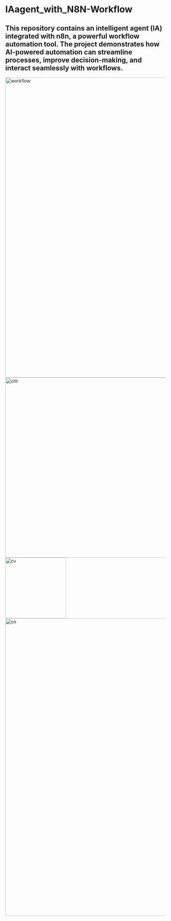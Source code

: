 # IAagent_with_N8N-Workflow
This repository contains an intelligent agent (IA) integrated with n8n, a powerful workflow automation tool. The project demonstrates how AI-powered automation can streamline processes, improve decision-making, and interact seamlessly with workflows.
---
<img width="943" alt="workflow" src="https://github.com/user-attachments/assets/f2d67f45-574a-4187-883f-1662a2789d98" />

<img width="565" alt="cht" src="https://github.com/user-attachments/assets/ec79875c-2fa2-4c4f-b273-f7eccbdda68d" />

<img width="191" alt="cv" src="https://github.com/user-attachments/assets/114865a9-a42b-43da-9d9b-3dcab452f827" />

<img width="934" alt="cn" src="https://github.com/user-attachments/assets/97fec0e3-ecce-40a4-b92d-6d4ef2b1e13f" />
